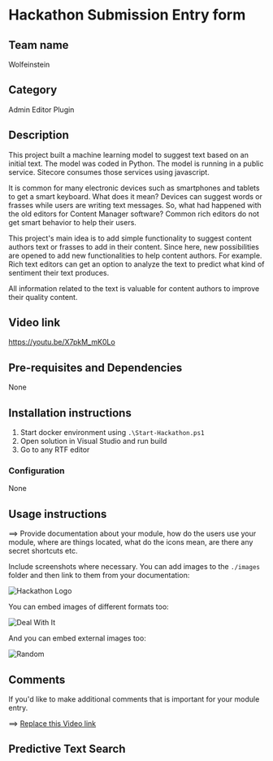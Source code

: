 # Hackathon Submission Entry form

## Team name
Wolfeinstein

## Category
Admin Editor Plugin

## Description
This project built a machine learning model to suggest text based on an initial text. The model was coded in Python. The model is running in a public service. Sitecore consumes those services using javascript.

It is common for many electronic devices such as smartphones and tablets to get a smart keyboard. What does it mean? Devices can suggest words or frasses while users are writing text messages. So, what had happened with the old editors for Content Manager software? Common rich editors do not get smart behavior to help their users.

This project's main idea is to add simple functionality to suggest content authors text or frasses to add in their content. Since here, new possibilities are opened to add new functionalities to help content authors. For example. Rich text editors can get an option to analyze the text to predict what kind of sentiment their text produces.

All information related to the text is valuable for content authors to improve their quality content.

## Video link
https://youtu.be/X7pkM_mK0Lo

## Pre-requisites and Dependencies
None

## Installation instructions
1. Start docker environment using `.\Start-Hackathon.ps1`
2. Open solution in Visual Studio and run build
3. Go to any RTF editor

### Configuration
None

## Usage instructions
⟹ Provide documentation about your module, how do the users use your module, where are things located, what do the icons mean, are there any secret shortcuts etc.

Include screenshots where necessary. You can add images to the `./images` folder and then link to them from your documentation:

![Hackathon Logo](docs/images/hackathon.png?raw=true "Hackathon Logo")

You can embed images of different formats too:

![Deal With It](docs/images/deal-with-it.gif?raw=true "Deal With It")

And you can embed external images too:

![Random](https://thiscatdoesnotexist.com/)

## Comments
If you'd like to make additional comments that is important for your module entry.

⟹ [Replace this Video link](#video-link)

Predictive Text Search
-----------------------

